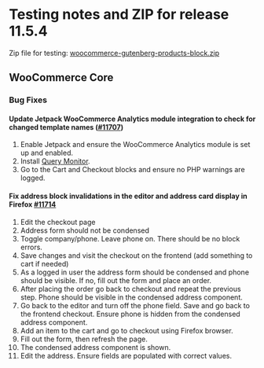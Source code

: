 # Testing notes and ZIP for release 11.5.4

Zip file for testing: [woocommerce-gutenberg-products-block.zip](https://github.com/woocommerce/woocommerce-blocks/files/13309030/woocommerce-gutenberg-products-block.zip)

## WooCommerce Core

### Bug Fixes

#### Update Jetpack WooCommerce Analytics module integration to check for changed template names ([#11707](https://github.com/woocommerce/woocommerce-blocks/pull/11707))

1. Enable Jetpack and ensure the WooCommerce Analytics module is set up and enabled.
2. Install [Query Monitor](https://wordpress.org/plugins/query-monitor/).
3. Go to the Cart and Checkout blocks and ensure no PHP warnings are logged.

#### Fix address block invalidations in the editor and address card display in Firefox [#11714](https://github.com/woocommerce/woocommerce-blocks/pull/11714)

1. Edit the checkout page
2. Address form should not be condensed
3. Toggle company/phone. Leave phone on. There should be no block errors.
4. Save changes and visit the checkout on the frontend (add something to cart if needed)
5. As a logged in user the address form should be condensed and phone should be visible. If no, fill out the form and place an order.
6. After placing the order go back to checkout and repeat the previous step. Phone should be visible in the condensed address component.
7. Go back to the editor and turn off the phone field. Save and go back to the frontend checkout. Ensure phone is hidden from the condensed address component.
8. Add an item to the cart and go to checkout using Firefox browser.
9. Fill out the form, then refresh the page.
10. The condensed address component is shown.
11. Edit the address. Ensure fields are populated with correct values.
